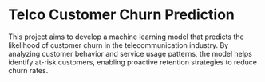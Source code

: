 # Telco Customer Churn Prediction

This project aims to develop a machine learning model that predicts the likelihood of customer churn in the telecommunication industry. By analyzing customer behavior and service usage patterns, the model helps identify at-risk customers, enabling proactive retention strategies to reduce churn rates.
